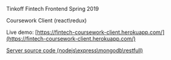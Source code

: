 Tinkoff Fintech Frontend Spring 2019

Coursework Client (react\redux)

Live demo: [https://fintech-coursework-client.herokuapp.com/](https://fintech-coursework-client.herokuapp.com/)

[Server source code (nodejs\express\mongodb\restfull)](https://github.com/sa1dai/tfs-fintech-coursework-server)
